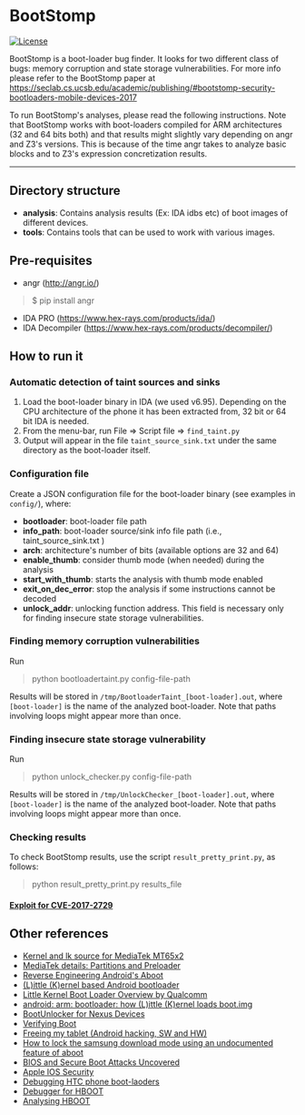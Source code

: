 BootStomp
===================

[![License](https://img.shields.io/github/license/angr/angr.svg)](https://github.com/ucsb-seclab/BootStomp/blob/master/LICENSE)

BootStomp is a boot-loader bug finder. It looks for two different class of bugs: memory corruption and state storage vulnerabilities. For more info please refer to the BootStomp paper at https://seclab.cs.ucsb.edu/academic/publishing/#bootstomp-security-bootloaders-mobile-devices-2017 

To run BootStomp's analyses, please read the following instructions. Note that BootStomp works with boot-loaders compiled for ARM architectures (32 and 64 bits both) and that results might slightly vary depending on angr and Z3's versions. This is because of the time angr takes to analyze basic blocks and to Z3's expression concretization results.


----------

Directory structure
--
* **analysis**: Contains analysis results (Ex: IDA idbs etc)  of boot images of different devices.
* **tools**: Contains tools that can be used to work with various images.

Pre-requisites
--

* angr (http://angr.io/)
>$ pip install angr

* IDA PRO (https://www.hex-rays.com/products/ida/)
* IDA Decompiler (https://www.hex-rays.com/products/decompiler/)

How to run it
--

### Automatic detection of taint sources and sinks

1. Load the boot-loader binary in IDA (we used v6.95). Depending on the CPU architecture of the phone it has been extracted from, 32 bit or 64 bit IDA is needed. 
2. From the menu-bar, run File => Script file => `find_taint.py`
3. Output will appear in the file `taint_source_sink.txt` under the same directory as the boot-loader itself.

### Configuration file
Create a JSON configuration file for the boot-loader binary (see examples in `config/`), where:

* **bootloader**: boot-loader file path
* **info_path**: boot-loader source/sink info file path  (i.e., taint_source_sink.txt )
* **arch**: architecture's number of bits (available options are 32 and 64)
* **enable_thumb**: consider thumb mode (when needed) during the analysis 
* **start_with_thumb**: starts the analysis with thumb mode enabled  
* **exit_on_dec_error**: stop the analysis if some instructions cannot be decoded
* **unlock_addr**: unlocking function address. This field is necessary only for finding insecure state storage vulnerabilities.

### Finding memory corruption vulnerabilities
Run

 > python bootloadertaint.py config-file-path
 
 Results will be stored in `/tmp/BootloaderTaint_[boot-loader].out`, where `[boot-loader]` is the name of the analyzed boot-loader. Note that paths involving loops might appear more than once.

### Finding insecure state storage vulnerability
Run
 > python unlock_checker.py config-file-path

 Results will be stored in `/tmp/UnlockChecker_[boot-loader].out`, where `[boot-loader]` is the name of the analyzed boot-loader. Note that paths involving loops might appear more than once.

### Checking results
To check BootStomp results, use the script `result_pretty_print.py`, as follows:
 > python result_pretty_print.py results_file

#### [Exploit for CVE-2017-2729](https://github.com/ucsb-seclab/BootStomp/tree/master/tools/huawei_tools#oeminfo_exploitpy)

Other references
-------------
* [Kernel and lk source for MediaTek MT65x2](https://github.com/ariafan/MT65x2_kernel_lk)
* [MediaTek details: Partitions and Preloader](https://sturmflut.github.io/mediatek/2015/07/04/mediatek-details-partitions-and-preloader)
* [Reverse Engineering Android's Aboot](http://newandroidbook.com/Articles/aboot.html)
* [(L)ittle (K)ernel based Android bootloader](https://www.codeaurora.org/blogs/little-kernel-based-android-bootloader)
* [Little Kernel Boot Loader Overview by Qualcomm](https://developer.qualcomm.com/qfile/28821/lm80-p0436-1_little_kernel_boot_loader_overview.pdf)
* [android: arm: bootloader: how (L)ittle (K)ernel loads boot.img](https://chengyihe.wordpress.com/2015/09/22/android-arm-bootloader-how-little-kernel-loads-boot-img)
* [BootUnlocker for Nexus Devices](https://github.com/osm0sis/boot-unlocker/blob/wiki/HowItWorks.md)
* [Verifying Boot](https://source.android.com/security/verifiedboot/verified-boot.html)
* [Freeing my tablet (Android hacking, SW and HW)](https://www.thanassis.space/android.html)
* [How to lock the samsung download mode using an undocumented feature of aboot](https://ge0n0sis.github.io/posts/2016/05/how-to-lock-the-samsung-download-mode-using-an-undocumented-feature-of-aboot/)
* [BIOS and Secure Boot Attacks Uncovered](http://www.intelsecurity.com/resources/pr-bios-secure-boot-attacks-uncovered.pdf)
* [Apple IOS Security](https://www.apple.com/business/docs/iOS_Security_Guide.pdf)
* [Debugging HTC phone boot-laoders](http://archive.hack.lu/2013/hacklu2013_hbootdbg.pdf)
* [Debugger for HBOOT](https://github.com/sogeti-esec-lab/hbootdbg)
* [Analysing HBOOT](http://tjworld.net/wiki/android/htc/vision/hbootanalysis)

 
